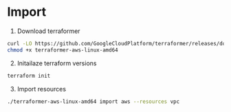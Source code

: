 # Import

1. Download terraformer
```bash
curl -LO https://github.com/GoogleCloudPlatform/terraformer/releases/download/0.8.22/terraformer-aws-linux-amd64
chmod +x terraformer-aws-linux-amd64
```

2. Initailaze terraform versions
```bash
terraform init
```

3. Import resources
```bash
./terraformer-aws-linux-amd64 import aws --resources vpc
```